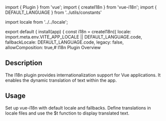 import { Plugin } from 'vue';
import { createI18n } from 'vue-i18n';
import { DEFAULT_LANGUAGE } from '../utils/constants'

import locale from '../../locale';

export default {
  install(app) {
    const i18n = createI18n({
      locale: import.meta.env.VITE_APP_LOCALE || DEFAULT_LANGUAGE.code,
      fallbackLocale: DEFAULT_LANGUAGE.code,
      legacy: false,
      allowComposition: true,# I18n Plugin Overview

## Description
The I18n plugin provides internationalization support for Vue applications. It enables the dynamic translation of text within the app.

## Usage
Set up vue-i18n with default locale and fallbacks. Define translations in locale files and use the $t function to display translated text.
